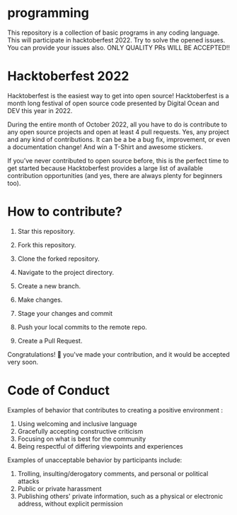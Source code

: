 # programming
This repository is a collection of basic programs in any coding language. 
This will participate in hacktoberfest 2022.
Try to solve the opened issues.
You can provide your issues also.
ONLY QUALITY PRs WILL BE ACCEPTED!!

# Hacktoberfest 2022
Hacktoberfest is the easiest way to get into open source! Hacktoberfest is a month long festival of open source code presented by Digital Ocean and DEV this year in 2022.

During the entire month of October 2022, all you have to do is contribute to any open source projects and open at least 4 pull requests. Yes, any project and any kind of contributions. It can be a be a bug fix, improvement, or even a documentation change! And win a T-Shirt and awesome stickers.

If you’ve never contributed to open source before, this is the perfect time to get started because Hacktoberfest provides a large list of available contribution opportunities (and yes, there are always plenty for beginners too).

# How to contribute?

1. Star this repository.

2. Fork this repository.

3. Clone the forked repository.

4. Navigate to the project directory.

5. Create a new branch.

6. Make changes.

7. Stage your changes and commit

8. Push your local commits to the remote repo.

9. Create a Pull Request.

Congratulations! 🎉 you've made your contribution, and it would be accepted very soon.

# Code of Conduct

Examples of behavior that contributes to creating a positive environment :

1. Using welcoming and inclusive language
2. Gracefully accepting constructive criticism
3. Focusing on what is best for the community
4. Being respectful of differing viewpoints and experiences

Examples of unacceptable behavior by participants include:

1. Trolling, insulting/derogatory comments, and personal or political attacks
2. Public or private harassment
3. Publishing others' private information, such as a physical or electronic address, without explicit permission
